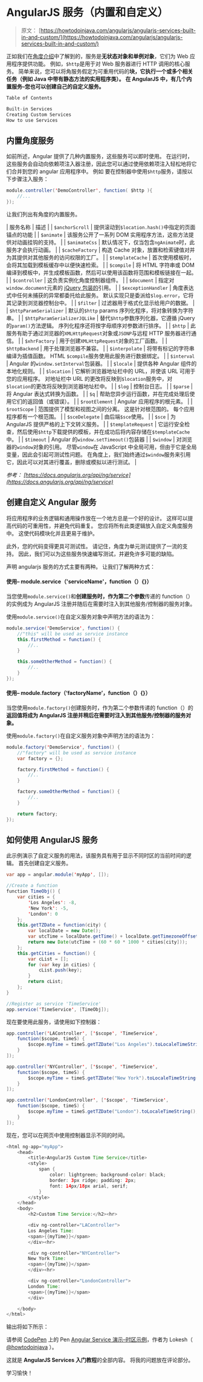 # AngularJS 服务（内置和自定义）

> 原文： [https://howtodoinjava.com/angularjs/angularjs-services-built-in-and-custom/](https://howtodoinjava.com/angularjs/angularjs-services-built-in-and-custom/)

正如我们在[角度介绍](//howtodoinjava.com/angularjs/angularjs-tutorial-helloworld-example/)中了解到的，服务是**无状态对象和单例对象**，它们为 Web 应用程序提供功能。 例如，`$http`是用于对 Web 服务器进行 HTTP 调用的核心服务。 简单来说，您可以将角服务假定为可重用代码的**块，它执行一个或多个相关任务（例如 Java 中带有静态方法的实用程序类）。 在 AngularJS 中，有几个内置服务–您也可以创建自己的自定义服务。**

```java
Table of Contents

Built-in Services
Creating Custom Services
How to use Services
```

## 内置角度服务

如前所述，Angular 提供了几种内置服务，这些服务可以即时使用。 在运行时，这些服务会自动向依赖项注入器注册，因此您可以通过使用依赖项注入轻松地将它们合并到您的 angular 应用程序中。 例如 要在控制器中使用`$http`服务，请按以下步骤注入服务：

```java
module.controller('DemoController', function( $http ){
    //...
});
```

让我们列出有角度的内置服务。

| 服务名称 | 描述 |
| `$anchorScroll` | 提供滚动到`$location.hash()`中指定的页面锚点的功能 |
| `$animate` | 该服务公开了一系列 DOM 实用程序方法，这些方法提供对动画挂钩的支持。 |
| `$animateCss` | 默认情况下，仅当包含`ngAnimate`时，此服务才会执行动画。 |
| `$cacheFactory` | 构造 Cache 对象，放置和检索键值对并为其提供对其他服务的访问权限的工厂。 |
| `$templateCache` | 首次使用模板时，会将其加载到模板缓存中以便快速检索。 |
| `$compile` | 将 HTML 字符串或 DOM 编译到模板中，并生成模板函数，然后可以使用该函数将范围和模板链接在一起。 |
| `$controller` | 这负责实例化角度控制器组件。 |
| `$document` | 指定对`window.document`元素的 [jQuery 包装的](//howtodoinjava.com/scripting/jquery/javascript-dom-objects-vs-jquery-objects/)引用。 |
| `$exceptionHandler` | 角度表达式中任何未捕获的异常都委托给此服务。 默认实现只是委派给`$log.error`，它将其记录到浏览器控制台中。 |
| `$filter` | 过滤器用于格式化显示给用户的数据。 |
| `$httpParamSerializer` | 默认的`$http` params 序列化程序，将对象转换为字符串。 |
| `$httpParamSerializerJQLike` | 替代`$http`参数序列化器，它遵循 jQuery 的`param()`方法逻辑。 序列化程序还将按字母顺序对参数进行排序。 |
| `$http` | 此服务有助于通过浏览器的`XMLHttpRequest`对象或`JSONP`与远程 HTTP 服务器进行通信。 |
| `$xhrFactory` | 用于创建`XMLHttpRequest`对象的工厂函数。 |
| `$httpBackend` | 用于处理浏览器不兼容。 |
| `$interpolate` | 将带有标记的字符串编译为插值函数。 HTML `$compile`服务使用此服务进行数据绑定。 |
| `$interval` | Angular 的`window.setInterval`包装器。 |
| `$locale` | 提供各种 Angular 组件的本地化规则。 |
| `$location` | 它解析浏览器地址栏中的 URL，并使该 URL 可用于您的应用程序。 对地址栏中 URL 的更改将反映到`$location`服务中，对`$location`的更改将反映到浏览器地址栏中。 |
| `$log` | 控制台日志。 |
| `$parse` | 将 Angular 表达式转换为函数。 |
| `$q` | 帮助您异步运行函数，并在完成处理后使用它们的返回值（或错误）。 |
| `$rootElement` | Angular 应用程序的根元素。 |
| `$rootScope` | 范围提供了模型和视图之间的分离。 这是针对根范围的。 每个应用程序都有一个根范围。 |
| `$sceDelegate` | 由后端`$sce`使用。 |
| `$sce` | 为 AngularJS 提供严格的上下文转义服务。 |
| `$templateRequest` | 它运行安全检查，然后使用`$http`下载提供的模板，并在成功后将内容存储在`$templateCache`中。 |
| `$timeout` | Angular 的`window.setTimeout()`包装器 |
| `$window` | 对浏览器的`window`对象的引用。 尽管`window`在 JavaScript 中全局可用，但由于它是全局变量，因此会引起可测试性问题。 在角度上，我们始终通过`$window`服务来引用它，因此可以对其进行覆盖，删除或模拟以进行测试。 |

*参考： [https://docs.angularjs.org/api/ng/service](https://docs.angularjs.org/api/ng/service)*

## 创建自定义 Angular 服务

将应用程序的业务逻辑和通用操作放在一个地方总是一个好的设计。 这样可以提高代码的可重用性，并避免代码重复。 您应将所有此类逻辑放入自定义角度服务中。 这使代码模块化并且更易于维护。

此外，您的代码变得更具可测试性。 请记住，角度为单元测试提供了一流的支持。 因此，我们可以为这些服务快速编写测试，并避免许多可能的缺陷。

声明 angularjs 服务的方式主要有两种。 让我们了解两种方式：

#### 使用– module.service（'serviceName'，function（）{}）

当您使用`module.service()`和**创建服务时，作为第二个参数**传递的 function（）的实例成为 AngularJS 注册并随后在需要时注入到其他服务/控制器的服务对象。

使用`module.service()`在自定义服务对象中声明方法的语法为：

```java
module.service('DemoService', function() {
	//"this" will be used as service instance
    this.firstMethod = function() {
        //..
    }

    this.someOtherMethod = function() {
        //..
    }
});
```

#### 使用– module.factory（‘factoryName’，function（）{}）

当您使用`module.factory()`创建服务时，作为第二个参数传递的 function（）的**返回值将成为 AngularJS 注册并稍后在需要时注入到其他服务/控制器的服务对象。**

使用`module.factory()`在自定义服务对象中声明方法的语法为：

```java
module.factory('DemoService', function() {
	//"factory" will be used as service instance
	var factory = {}; 

    factory.firstMethod = function() {
        //..
    }

    factory.someOtherMethod = function() {
        //..
    }

    return factory;
});
```

## 如何使用 AngularJS 服务

此示例演示了自定义服务的用法，该服务具有用于显示不同时区的当前时间的逻辑。 首先创建自定义服务。

```java
var app = angular.module('myApp', []);

//Create a function
function TimeObj() {
    var cities = {
        'Los Angeles': -8,
        'New York': -5,
        'London': 0
    };
    this.getTZDate = function(city) {
        var localDate = new Date();
        var utcTime = localDate.getTime() + localDate.getTimezoneOffset() * 60 * 1000;
        return new Date(utcTime + (60 * 60 * 1000 * cities[city]));
    };
    this.getCities = function() {
        var cList = [];
        for (var key in cities) {
            cList.push(key);
        }
        return cList;
    };
}

//Register as service 'TimeService'
app.service('TimeService', [TimeObj]);

```

现在要使用此服务，请使用如下控制器：

```java
app.controller('LAController', ['$scope', 'TimeService',
    function($scope, timeS) {
        $scope.myTime = timeS.getTZDate("Los Angeles").toLocaleTimeString();
    }
]);

app.controller('NYController', ['$scope', 'TimeService',
    function($scope, timeS) {
        $scope.myTime = timeS.getTZDate("New York").toLocaleTimeString();
    }
]);

app.controller('LondonController', ['$scope', 'TimeService',
    function($scope, timeS) {
        $scope.myTime = timeS.getTZDate("London").toLocaleTimeString();
    }
]);

```

现在，您可以在网页中使用控制器显示不同的时间。

```java
<html ng-app="myApp">
	<head>
		<title>AngularJS Custom Time Service</title>
		<style>
			span {
				color: lightgreen; background-color: black;
				border: 3px ridge; padding: 2px;
				font: 14px/18px arial, serif; 
			}
		</style>
	</head>
	<body>
		<h2>Custom Time Service:</h2><hr>

		<div ng-controller="LAController">
		Los Angeles Time:
		<span>{{myTime}}</span>
		</div><hr>

		<div ng-controller="NYController">
		New York Time:
		<span>{{myTime}}</span>
		</div><hr>

		<div ng-controller="LondonController">
		London Time:
		<span>{{myTime}}</span>
		</div>

	</body>
</html>
```

输出将如下所示：

请参阅 [CodePen](https://codepen.io) 上的 Pen [Angular Service 演示–时区示例](https://codepen.io/howtodoinjava/pen/jWxYKB/)，作者为 Lokesh（ [@howtodoinjava](https://codepen.io/howtodoinjava) ）。

这就是 **AngularJS Services 入门教程**的全部内容。 将我的问题放在评论部分。

学习愉快！